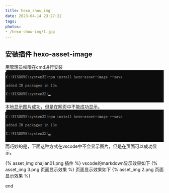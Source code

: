 ```yaml
---
title: hexo_show_img
date: 2023-04-14 23:27:22
tags:
photos:
- /hexo-show-img/1.jpg
---
```


## 安装插件 hexo-asset-image

用管理员权限在cmd进行安装
![y](./hexo-show-img/chajian01.png)
本地显示图片成功，但是在网页中不能成功显示。
![y](./hexo-show-img/chajian01.png)
而巧妙的是，下面这种方式在vscode中不会显示图片，但是在页面可以成功显示。

{% asset_img chajian01.png 插件 %}
vscode的markdown显示效果如下
{% asset_img 3.png 页面显示效果 %}
页面显示效果如下
{% asset_img 2.png 页面显示效果 %}

end